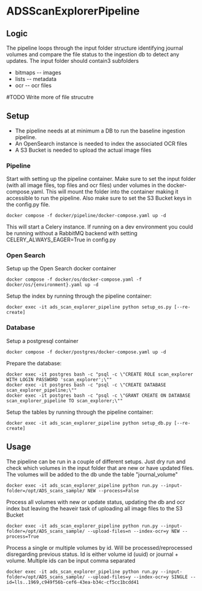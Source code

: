 # ADSScanExplorerPipeline
## Logic
The pipeline loops through the input folder structure identifying journal volumes and compare the file status to the ingestion db to detect any updates. The input folder should contain3 subfolders
* bitmaps -- images
* lists -- metadata
* ocr -- ocr files

#TODO Write more of file strucutre
## Setup

* The pipeline needs at at minimum a DB to run the baseline ingestion pipeline. 
* An OpenSearch instance is needed to index the associated OCR files
* A S3 Bucket is needed to upload the actual image files

### Pipeline

Start with setting up the pipeline container. Make sure to set the input folder (with all image files, top files and ocr files) under volumes in the docker-compose.yaml. This will mount the folder into the container making it accessible to run the pipeline. Also make sure to set the S3 Bucket keys in the config.py file.
```
docker compose -f docker/pipeline/docker-compose.yaml up -d
```
This will start a Celery instance. If running on a dev environment you could be running without a RabbitMQ backend with setting CELERY_ALWAYS_EAGER=True in config.py


### Open Search

Setup up the Open Search docker container

```
docker compose -f docker/os/docker-compose.yaml -f docker/os/{environment}.yaml up -d
```

Setup the index by running through the pipeline container:

```
docker exec -it ads_scan_explorer_pipeline python setup_os.py [--re-create]
```

### Database
Setup a postgresql container
```
docker compose -f docker/postgres/docker-compose.yaml up -d
```

Prepare the database:

```
docker exec -it postgres bash -c "psql -c \"CREATE ROLE scan_explorer WITH LOGIN PASSWORD 'scan_explorer';\""
docker exec -it postgres bash -c "psql -c \"CREATE DATABASE scan_explorer_pipeline;\""
docker exec -it postgres bash -c "psql -c \"GRANT CREATE ON DATABASE scan_explorer_pipeline TO scan_explorer;\""
```

Setup the tables by running through the pipeline container:
```
docker exec -it ads_scan_explorer_pipeline python setup_db.py [--re-create] 
```

## Usage
The pipeline can be run in a couple of different setups. Just dry run and check which volumes in the input folder that are new or have updated files. The volumes will be added to the db unde the table "journal_volume"
```
docker exec -it ads_scan_explorer_pipeline python run.py --input-folder=/opt/ADS_scans_sample/ NEW --process=False
```

Process all volumes with new or update status, updating the db and ocr index but leaving the heaveir task of uploading all image files to the S3 Bucket
```
docker exec -it ads_scan_explorer_pipeline python run.py --input-folder=/opt/ADS_scans_sample/ --upload-files=n --index-ocr=y NEW --process=True
```

Process a single or multiple volumes by id. Will be processed/reprocessed disregarding previous status. Id is either volume id (uuid) or journal + volume. Multiple ids can be input comma separated
```
docker exec -it ads_scan_explorer_pipeline python run.py --input-folder=/opt/ADS_scans_sample/ --upload-files=y --index-ocr=y SINGLE --id=lls..1969,c949f56b-cef6-43ea-b34c-cf5cc1bcdd41
```